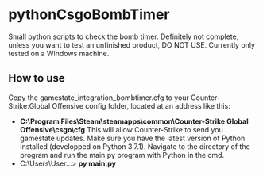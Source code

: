 # pythonCsgoBombTimer
Small python scripts to check the bomb timer. Definitely not complete, unless you want to test an unfinished product, DO NOT USE.
Currently only tested on a Windows machine.

## How to use
Copy the gamestate_integration_bombtimer.cfg to your Counter-Strike:Global Offensive config folder, located at an address like this:
- **C:\Program Files\Steam\steamapps\common\Counter-Strike Global Offensive\csgo\cfg**
This will allow Counter-Strike to send you gamestate updates.
Make sure you have the latest version of Python installed (developped on Python 3.7.1).
Navigate to the directory of the program and run the main.py program with Python in the cmd.
- C:\Users\User...> **py main.py**
